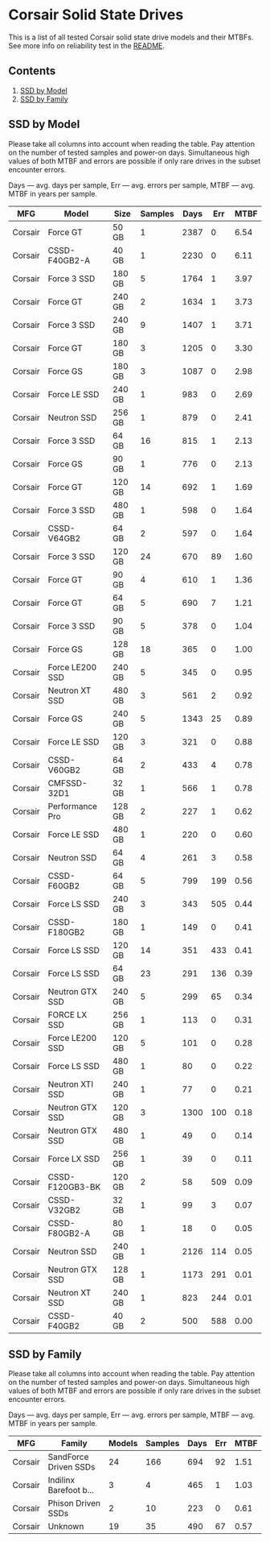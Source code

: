 Corsair Solid State Drives
==========================

This is a list of all tested Corsair solid state drive models and their MTBFs. See
more info on reliability test in the [README](https://github.com/linuxhw/SMART).

Contents
--------

1. [ SSD by Model  ](#ssd-by-model)
2. [ SSD by Family ](#ssd-by-family)

SSD by Model
------------

Please take all columns into account when reading the table. Pay attention on the
number of tested samples and power-on days. Simultaneous high values of both MTBF
and errors are possible if only rare drives in the subset encounter errors.

Days — avg. days per sample,
Err  — avg. errors per sample,
MTBF — avg. MTBF in years per sample.

| MFG       | Model              | Size   | Samples | Days  | Err   | MTBF   |
|-----------|--------------------|--------|---------|-------|-------|--------|
| Corsair   | Force GT           | 50 GB  | 1       | 2387  | 0     | 6.54   |
| Corsair   | CSSD-F40GB2-A      | 40 GB  | 1       | 2230  | 0     | 6.11   |
| Corsair   | Force 3 SSD        | 180 GB | 5       | 1764  | 1     | 3.97   |
| Corsair   | Force GT           | 240 GB | 2       | 1634  | 1     | 3.73   |
| Corsair   | Force 3 SSD        | 240 GB | 9       | 1407  | 1     | 3.71   |
| Corsair   | Force GT           | 180 GB | 3       | 1205  | 0     | 3.30   |
| Corsair   | Force GS           | 180 GB | 3       | 1087  | 0     | 2.98   |
| Corsair   | Force LE SSD       | 240 GB | 1       | 983   | 0     | 2.69   |
| Corsair   | Neutron SSD        | 256 GB | 1       | 879   | 0     | 2.41   |
| Corsair   | Force 3 SSD        | 64 GB  | 16      | 815   | 1     | 2.13   |
| Corsair   | Force GS           | 90 GB  | 1       | 776   | 0     | 2.13   |
| Corsair   | Force GT           | 120 GB | 14      | 692   | 1     | 1.69   |
| Corsair   | Force 3 SSD        | 480 GB | 1       | 598   | 0     | 1.64   |
| Corsair   | CSSD-V64GB2        | 64 GB  | 2       | 597   | 0     | 1.64   |
| Corsair   | Force 3 SSD        | 120 GB | 24      | 670   | 89    | 1.60   |
| Corsair   | Force GT           | 90 GB  | 4       | 610   | 1     | 1.36   |
| Corsair   | Force GT           | 64 GB  | 5       | 690   | 7     | 1.21   |
| Corsair   | Force 3 SSD        | 90 GB  | 5       | 378   | 0     | 1.04   |
| Corsair   | Force GS           | 128 GB | 18      | 365   | 0     | 1.00   |
| Corsair   | Force LE200 SSD    | 240 GB | 5       | 345   | 0     | 0.95   |
| Corsair   | Neutron XT SSD     | 480 GB | 3       | 561   | 2     | 0.92   |
| Corsair   | Force GS           | 240 GB | 5       | 1343  | 25    | 0.89   |
| Corsair   | Force LE SSD       | 120 GB | 3       | 321   | 0     | 0.88   |
| Corsair   | CSSD-V60GB2        | 64 GB  | 2       | 433   | 4     | 0.78   |
| Corsair   | CMFSSD-32D1        | 32 GB  | 1       | 566   | 1     | 0.78   |
| Corsair   | Performance Pro    | 128 GB | 2       | 227   | 1     | 0.62   |
| Corsair   | Force LE SSD       | 480 GB | 1       | 220   | 0     | 0.60   |
| Corsair   | Neutron SSD        | 64 GB  | 4       | 261   | 3     | 0.58   |
| Corsair   | CSSD-F60GB2        | 64 GB  | 5       | 799   | 199   | 0.56   |
| Corsair   | Force LS SSD       | 240 GB | 3       | 343   | 505   | 0.44   |
| Corsair   | CSSD-F180GB2       | 180 GB | 1       | 149   | 0     | 0.41   |
| Corsair   | Force LS SSD       | 120 GB | 14      | 351   | 433   | 0.41   |
| Corsair   | Force LS SSD       | 64 GB  | 23      | 291   | 136   | 0.39   |
| Corsair   | Neutron GTX SSD    | 240 GB | 5       | 299   | 65    | 0.34   |
| Corsair   | FORCE LX SSD       | 256 GB | 1       | 113   | 0     | 0.31   |
| Corsair   | Force LE200 SSD    | 120 GB | 5       | 101   | 0     | 0.28   |
| Corsair   | Force LS SSD       | 480 GB | 1       | 80    | 0     | 0.22   |
| Corsair   | Neutron XTI SSD    | 240 GB | 1       | 77    | 0     | 0.21   |
| Corsair   | Neutron GTX SSD    | 120 GB | 3       | 1300  | 100   | 0.18   |
| Corsair   | Neutron GTX SSD    | 480 GB | 1       | 49    | 0     | 0.14   |
| Corsair   | Force LX SSD       | 256 GB | 1       | 39    | 0     | 0.11   |
| Corsair   | CSSD-F120GB3-BK    | 120 GB | 2       | 58    | 509   | 0.09   |
| Corsair   | CSSD-V32GB2        | 32 GB  | 1       | 99    | 3     | 0.07   |
| Corsair   | CSSD-F80GB2-A      | 80 GB  | 1       | 18    | 0     | 0.05   |
| Corsair   | Neutron SSD        | 240 GB | 1       | 2126  | 114   | 0.05   |
| Corsair   | Neutron GTX SSD    | 128 GB | 1       | 1173  | 291   | 0.01   |
| Corsair   | Neutron XT SSD     | 240 GB | 1       | 823   | 244   | 0.01   |
| Corsair   | CSSD-F40GB2        | 40 GB  | 2       | 500   | 588   | 0.00   |

SSD by Family
-------------

Please take all columns into account when reading the table. Pay attention on the
number of tested samples and power-on days. Simultaneous high values of both MTBF
and errors are possible if only rare drives in the subset encounter errors.

Days — avg. days per sample,
Err  — avg. errors per sample,
MTBF — avg. MTBF in years per sample.

| MFG       | Family                 | Models | Samples | Days  | Err   | MTBF   |
|-----------|------------------------|--------|---------|-------|-------|--------|
| Corsair   | SandForce Driven SSDs  | 24     | 166     | 694   | 92    | 1.51   |
| Corsair   | Indilinx Barefoot b... | 3      | 4       | 465   | 1     | 1.03   |
| Corsair   | Phison Driven SSDs     | 2      | 10      | 223   | 0     | 0.61   |
| Corsair   | Unknown                | 19     | 35      | 490   | 67    | 0.57   |
